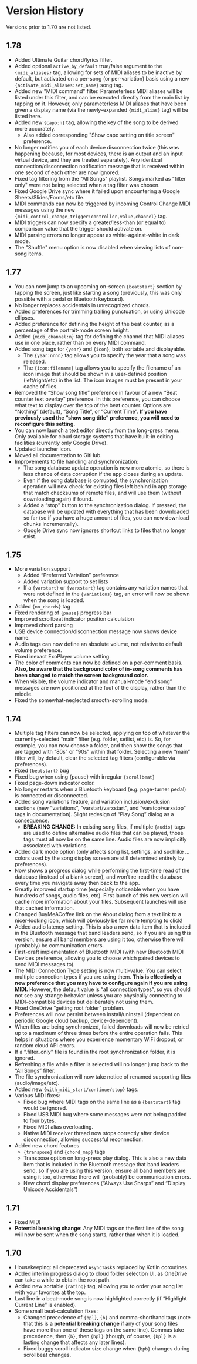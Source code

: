 # Version History

Versions prior to 1.70 are not listed.

## 1.78

- Added Ultimate Guitar chord/lyrics filter.
- Added optional `active_by_default` true/false argument to the `{midi_aliases}` tag, allowing
  for sets of MIDI aliases to be inactive by default, but activated on a per-song (or per-variation)
  basis using a new `{activate_midi_aliases:set_name}` song tag.
- Added new "MIDI command" filter. Parameterless MIDI aliases will be listed under this filter, and
  can be executed directly from the main list by tapping on it. However, only parameterless MIDI
  aliases that have been given a display name (via the newly-expanded `{midi_alias}` tag) will be
  listed here.
- Added new `{capo:n}` tag, allowing the key of the song to be derived more accurately.
    - Also added corresponding "Show capo setting on title screen" preference.
- No longer notifies you of each device disconnection twice (this was happening because, for most
  devices, there is an output and an input virtual device, and they are treated separately). Any
  identical connection/disconnection notification message that is received within one second of
  each other are now ignored.
- Fixed tag filtering from the "All Songs" playlist. Songs marked as "filter only" were not being
  selected when a tag filter was chosen.
- Fixed Google Drive sync where it failed upon encountering a Google Sheets/Slides/Forms/etc file.
- MIDI commands can now be triggered by incoming Control Change MIDI messages using the new
  `{midi_control_change_trigger:controller,value,channel}` tag.
- MIDI triggers can now specify a greater/less-than (or equal to) comparison value that the trigger
  should activate on.
- MIDI parsing errors no longer appear as white-against-white in dark mode.
- The "Shuffle" menu option is now disabled when viewing lists of non-song items.

## 1.77

- You can now jump to an upcoming on-screen `{beatstart}` section by tapping the screen, just like
  starting a song (previously, this was only possible with a pedal or Bluetooth keyboard).
- No longer replaces accidentals in unrecognized chords.
- Added preferences for trimming trailing punctuation, or using Unicode ellipses.
- Added preference for defining the height of the beat counter, as a percentage of the portrait-mode
  screen height.
- Added `{midi_channel:n}` tag for defining the channel that MIDI aliases use in one place, rather
  than on every MIDI command.
- Added song tags for `{year}` and `{icon}`, both sortable and displayable.
    - The `{year:nnnn}` tag allows you to specify the year that a song was released.
    - The `{icon:filename}` tag allows you to specify the filename of an icon image that should be
      shown in a user-defined position (left/right/etc) in the list. The icon images must be present
      in your cache of files.
- Removed the “Show song title” preference in favour of a new “Beat counter text overlay”
  preference. In this preference, you can choose what text to display over the top of the beat
  counter. Options are “Nothing” (default), “Song Title”, or “Current Time”. **If you have
  previously used the “show song title” preference, you will need to reconfigure this setting.**
- You can now launch a text editor directly from the long-press menu. Only available for cloud
  storage systems that have built-in editing facilities (currently only Google Drive).
- Updated launcher icon.
- Moved all documentation to GitHub.
- Improvements to file handling and synchronization:
    - The song database update operation is now more atomic, so there is less chance of data
      corruption if the app closes during an update.
    - Even if the song database is corrupted, the synchronization operation will now check for
      existing files left behind in app storage that match checksums of remote files, and will use
      them (without downloading again) if found.
    - Added a “stop” button to the synchronization dialog. If pressed, the database will be updated
      with everything that has been downloaded so far (so if you have a huge amount of files, you
      can
      now download chunks incrementally).
    - Google Drive sync now ignores shortcut links to files that no longer exist.

## 1.75

- More variation support
    - Added “Preferred Variation” preference
    - Added variation support to set lists
    - If a `{varstart}` or `{varxstart}` tag contains any variation names that were not defined in
      the
      `{variations}` tag, an error will now be shown when the song is loaded.
- Added `{no_chords}` tag
- Fixed rendering of `{pause}` progress bar
- Improved scrollbeat indicator position calculation
- Improved chord parsing
- USB device connection/disconnection message now shows device name.
- Audio tags can now define an absolute volume, not relative to default volume preference.
- Fixed inexact ExoPlayer volume setting.
- The color of comments can now be defined on a per-comment basis. **Also, be aware that the
  background color of in-song comments has been changed to match the screen background color.**
- When visible, the volume indicator and manual-mode “end song” messages are now positioned at the
  foot of the display, rather than the middle.
- Fixed the somewhat-neglected smooth-scrolling mode.

## 1.74

- Multiple tag filters can now be selected, applying on top of whatever the currently-selected
  “main” filter (e.g. folder, setlist, etc) is. So, for example, you can now choose a folder, and
  then show the songs that are tagged with “80s” or “90s” within that folder. Selecting a new “main”
  filter will, by default, clear the selected tag filters (configurable via preferences).
- Fixed `{beatstart}` bug
- Fixed bug when using {pause} with irregular `{scrollbeat}`
- Fixed page-down indicator color.
- No longer restarts when a Bluetooth keyboard (e.g. page-turner pedal) is connected or
  disconnected.
- Added song variations feature, and variation inclusion/exclusion sections (new “variations”,
  “varstart/varxstart”, and “varstop/varxstop” tags in documentation). Slight redesign of “Play
  Song” dialog as a consequence.
    - **BREAKING CHANGE:** In existing song files, if multiple `{audio}` tags are used to define
      alternative audio files that can be played, those tags must all now be on the same line. Audio
      files are now implicitly associated with variations.
- Added dark mode option (only affects song list, settings, and suchlike ... colors used by the song
  display screen are still determined entirely by preferences).
- Now shows a progress dialog while performing the first-time read of the database (instead of a
  blank screen), and won’t re-read the database every time you navigate away then back to the app.
- Greatly improved startup time (especially noticeable when you have hundreds of songs, audio files,
  etc). First launch of this new version will cache more information about your files. Subsequent
  launches will use that cached information.
- Changed BuyMeACoffee link on the About dialog from a text link to a nicer-looking icon, which will
  obviously be far more tempting to click!
- Added audio latency setting. This is also a new data item that is included in the Bluetooth
  message that band leaders send, so if you are using this version, ensure all band members are
  using it too, otherwise there will (probably) be communication errors.
- First-draft implementation of Bluetooth MIDI (with new Bluetooth MIDI Devices preference, allowing
  you to choose which paired devices to send MIDI messages to).
- The MIDI Connection Type setting is now multi-value. You can select multiple connection types if
  you are using them. **This is effectively a new preference that you may have to configure again if
  you are using MIDI.** However, the default value is “all connection types”, so you should not see
  any strange behavior unless you are physically connecting to MIDI-compatible devices but
  deliberately not using them.
- Fixed OneDrive “getting root folder” problem.
- Preferences will now persist between install/uninstall (dependent on periodic Google cloud backup,
  device-dependent).
- When files are being synchronized, failed downloads will now be retried up to a maximum of three
  times before the entire operation fails. This helps in situations where you experience momentary
  WiFi dropout, or random cloud API errors.
- If a “.filter_only” file is found in the root synchronization folder, it is ignored.
- Refreshing a file while a filter is selected will no longer jump back to the “All Songs” filter.
- The file synchronization will now take notice of renamed supporting files (audio/image/etc).
- Added new `{with_midi_start/continue/stop}` tags.
- Various MIDI fixes:
    - Fixed bug where MIDI tags on the same line as a `{beatstart}` tag would be ignored.
    - Fixed USB MIDI bug where some messages were not being padded to four bytes.
    - Fixed MIDI alias overloading.
    - Native MIDI receiver thread now stops correctly after device disconnection, allowing
      successful
      reconnection.
- Added new chord features
    - `{transpose}` and `{chord_map}` tags
    - Transpose option on long-press play dialog. This is also a new data item that is included in
      the
      Bluetooth message that band leaders send, so if you are using this version, ensure all band
      members are using it too, otherwise there will (probably) be communication errors.
    - New chord display preferences (“Always Use Sharps” and “Display Unicode Accidentals”)

## 1.71

- Fixed MIDI
- **Potential breaking change**: Any MIDI tags on the first line of the song will now be sent when
  the song starts, rather than when it is loaded.

## 1.70

- Housekeeping: all deprecated `AsyncTask`s replaced by Kotlin coroutines.
- Added interim progress dialog to cloud folder selection UI, as OneDrive can take a while to obtain
  the root path.
- Added new sortable `{rating}` tag, allowing you to order your song list with your favorites at the
  top.
- Last line in a beat-mode song is now highlighted correctly (if “Highlight Current Line” is
  enabled).
- Some small beat-calculation fixes:
    - Changed precedence of `{bpl}`, `{b}` and comma-shorthand tags (note that this is a **potential
      breaking change** if any of your song files have more than one of these tags on the same
      line).
      Commas take precedence, then `{b}`, then `{bpl}` (though, of course, `{bpl}` is a lasting
      change
      that affects any later lines).
    - Fixed buggy scroll indicator size change when `{bpb}` changes during scrollbeat changes.
